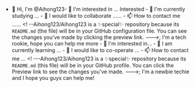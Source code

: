 - 👋 Hi, I'm @Aihong123- 👀 I'm interested in ... Interested - 🌱 I'm currently studying ... - 💞️ I would like to collaborate ...... - 📫 How to contact me ...... <! --Aihong123/Aihong123 is a ✨special✨ repository because its `README.md` (the file) will be in your GitHub configuration file. You can see the changes you've made by clicking the preview link. --->; I'm a tech rookie, hope you can help me more - 👀 I'm interested in... - 🌱 I am currently learning ... - 💞️ I would like to co-operate ... - 📫 How to contact me ... <! ---Aihong123/Aihong123 is a ✨special✨ repository because its `README.md` (this file) will be in your GitHub profile. You can click the Preview link to see the changes you've made. --->; I'm a newbie techie and I hope you guys can help me!
